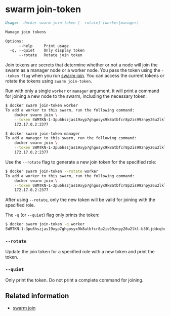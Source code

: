 <!--[metadata]>
+++
title = "swarm join-token"
description = "The swarm join-token command description and usage"
keywords = ["swarm, join-token"]
[menu.main]
parent = "smn_cli"
+++
<![end-metadata]-->

# swarm join-token

```markdown
Usage:	docker swarm join-token [--rotate] (worker|manager)

Manage join tokens

Options:
      --help     Print usage
  -q, --quiet    Only display token
      --rotate   Rotate join token
```

Join tokens are secrets that determine whether or not a node will join the swarm as a manager node
or a worker node. You pass the token using the `--token flag` when you run
[swarm join](swarm_join.md). You can access the current tokens or rotate the tokens using
`swarm join-token`.

Run with only a single `worker` or `manager` argument, it will print a command for joining a new
node to the swarm, including the necessary token:

```bash
$ docker swarm join-token worker
To add a worker to this swarm, run the following command:
    docker swarm join \
    --token SWMTKN-1-3pu6hszjas19xyp7ghgosyx9k8atbfcr8p2is99znpy26u2lkl-1awxwuwd3z9j1z3puu7rcgdbx \
    172.17.0.2:2377

$ docker swarm join-token manager
To add a manager to this swarm, run the following command:
    docker swarm join \
    --token SWMTKN-1-3pu6hszjas19xyp7ghgosyx9k8atbfcr8p2is99znpy26u2lkl-7p73s1dx5in4tatdymyhg9hu2 \
    172.17.0.2:2377
```

Use the `--rotate` flag to generate a new join token for the specified role:

```bash
$ docker swarm join-token --rotate worker
To add a worker to this swarm, run the following command:
    docker swarm join \
    --token SWMTKN-1-3pu6hszjas19xyp7ghgosyx9k8atbfcr8p2is99znpy26u2lkl-b30ljddcqhef9b9v4rs7mel7t \
    172.17.0.2:2377
```

After using `--rotate`, only the new token will be valid for joining with the specified role.

The `-q` (or `--quiet`) flag only prints the token:

```bash
$ docker swarm join-token -q worker
SWMTKN-1-3pu6hszjas19xyp7ghgosyx9k8atbfcr8p2is99znpy26u2lkl-b30ljddcqhef9b9v4rs7mel7t
```

### `--rotate`

Update the join token for a specified role with a new token and print the token.

### `--quiet`

Only print the token. Do not print a complete command for joining.

## Related information

* [swarm join](swarm_join.md)
